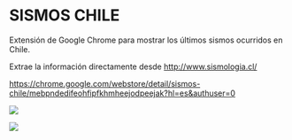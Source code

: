 # **SISMOS CHILE**

Extensión de Google Chrome para mostrar los últimos sismos ocurridos en Chile.

Extrae la información directamente desde http://www.sismologia.cl/

https://chrome.google.com/webstore/detail/sismos-chile/mebpndedifeohfipfkhmheejodpeejak?hl=es&authuser=0

![](https://lh3.googleusercontent.com/cCgACLHYq_STwpp6rfe2g45Q047OwIW_fcpnYpOXqjsp3SC2va3-NF1o3vrUVw9xfF4NQ_Ai=w640-h400-e365-rj-sc0x00ffffff)

![](https://lh3.googleusercontent.com/Gu5xdzaA5LWiH-uOVDf7VpT9IhwUaaxV95a8qQxrEd-RCnaMhp7Nh6FrNdxTIU_JxjkzHXEsnjI=w640-h400-e365-rj-sc0x00ffffff)
